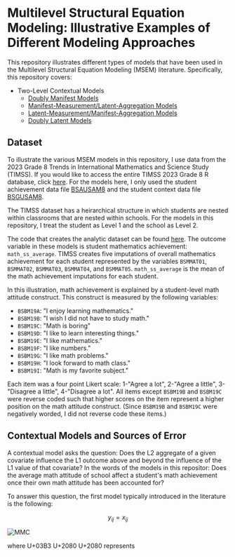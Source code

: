 # Multilevel Structural Equation Modeling: Illustrative Examples of Different Modeling Approaches

This repository illustrates different types of models that have been used in the Multilevel Structural Equation Modeling (MSEM) literature. Specifically, this repository covers:
- Two-Level Contextual Models
  - [Doubly Manifest Models](timss_manifest.R)
  - [Manifest-Measurement/Latent-Aggregation Models](timss_manlat.R)
  - [Latent-Measurement/Manifest-Aggregation Models](timss_latman.R)
  - [Doubly Latent Models](timss_doublylatent.R)

## Dataset
To illustrate the various MSEM models in this repository, I use data from the 2023 Grade 8 Trends in International Mathematics and Science Study (TIMSS). If you would like to access the entire TIMSS 2023 Grade 8 R database, click [here](https://www.iea.nl/data-tools/repository/timss). For the models here, I only used the student achievement data file [BSAUSAM8](TIMSS_Data/bsausam8.rdata) and the student context data file [BSGUSAM8](TIMSS_Data/bsgusam8.rdata).

The TIMSS dataset has a heirarchical structure in which students are nested within classrooms that are nested within schools. For the models in this repository, I treat the student as Level 1 and the school as Level 2. 

The code that creates the analytic dataset can be found [here](create_timss_data.R). The outcome variable in these models is student mathematics achievement: `math_ss_average`. TIMSS creates five imputations of overall mathematics achievement for each student represented by the variables `BSMMAT01`, `BSMMAT02`, `BSMMAT03`, `BSMMAT04`, and `BSMMAT05`. `math_ss_average` is the mean of the math achievement imputations for each student. 

In this illustration, math achievement is explained by a student-level math attitude construct. This construct is measured by the following variables:
- `BSBM19A`: "I enjoy learning mathematics." 
- `BSBM19B`: "I wish I did not have to study math."
- `BSBM19C`: "Math is boring"
- `BSBM19D`: "I like to learn interesting things."
- `BSBM19E`: "I like mathematics."
- `BSBM19F`: "I like numbers."
- `BSBM19G`: "I like math problems."
- `BSBM19H`: "I look forward to math class."
- `BSBM19I`: "Math is my favorite subject."
  
Each item was a four point Likert scale: 1-"Agree a lot", 2-"Agree a little", 3-"Disagree a little", 4-"Disagree a lot". All items except `BSBM19B` and `BSBM19C` were reverse coded such that higher scores on the item represent a higher position on the math attitude construct. (Since `BSBM19B` and `BSBM19C` were negatively worded, I did not reverse code these items.)

## Contextual Models and Sources of Error

A contextual model asks the question: Does the L2 aggregate of a given covariate influence the L1 outcome above and beyond the influence of the L1 value of that covariate? In the words of the models in this repositor: Does the average math attitude of school affect a student's math achievement once their own math attitude has been accounted for?

To answer this question, the first model typically introduced in the literature is the following:

$$y_{ij} = x_{ij}$$

![MMC](https://latex.codecogs.com/svg.image?y_{ij}=\gamma_{00}&plus;\gamma_{10}(X_{ij}-\overline{X}_{.j})&plus;\gamma_{10}\overline{X}_{.j}&plus;r_{ij}&plus;u_{.j}) 

where U+03B3 U+2080 U+2080 represents
